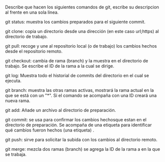 Describe que hacen los siguientes comandos de git, escribe su descripcion al frente en una sola linea.

git status: muestra los cambios preparados para el siguiente commit.

git clone: copia un directorio desde una dirección (en este caso url;https) al directorio de trabajo.

git pull: recoge y une al repositorio local (o de trabajo) los cambios hechos desde el repositorio remoto.

git checkout: cambia de rama (branch) y la muestra en el directorio de trabajo. Se escribe el ID de la rama a la cual se dirige.

git log: Muestra todo el historial de commits del directorio en el cual se ejecuta.

git branch: muestra las otras ramas activas, mostrará la rama actual en la que se está con un "*". Si el comando se acompaña con una ID creará una nueva rama.

git add: Añade un archivo al directorio de preparación.

git commit: se usa para confirmar los cambios hechosque estan en el directorio de preparación. Se acompaña de una etiqueta para identificar qué cambios fueron hechos (una etiqueta) .

git push: sirve para solicitar la subida con los cambios al directorio remoto.

git merge: mezcla dos ramas (branch) se agrega la ID de la rama a en la que se trabaja. 
